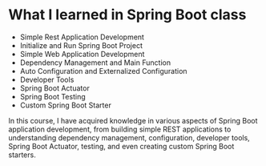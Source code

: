 # What I learned in Spring Boot class
- Simple Rest Application Development
- Initialize and Run Spring Boot Project
- Simple Web Application Development
- Dependency Management and Main Function
- Auto Configuration and Externalized Configuration
- Developer Tools
- Spring Boot Actuator
- Spring Boot Testing
- Custom Spring Boot Starter

In this course, I have acquired knowledge in various aspects of Spring Boot application development, from building simple REST applications to understanding dependency management, configuration, developer tools, Spring Boot Actuator, testing, and even creating custom Spring Boot starters.
